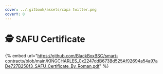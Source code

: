 ```yaml
---
cover: ../.gitbook/assets/capa twitter.png
coverY: 0
---
```


# 🕵 SAFU Certificate

{% embed url="https://github.com/BlackBoxBSC/smart-contracts/blob/main/KINGCHARLES_0x2247ddB673Bd525Af92694a54a97aDe727B258f3_SAFU_Certificate_By_Roman.pdf" %}

